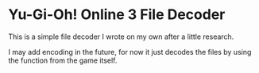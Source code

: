 # Yu-Gi-Oh! Online 3 File Decoder
This is a simple file decoder I wrote on my own after a little research.

I may add encoding in the future, for now it just decodes the files by using the function from the game itself.
